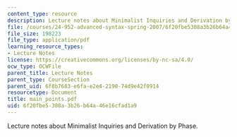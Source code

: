 ```yaml
---
content_type: resource
description: Lecture notes about Minimalist Inquiries and Derivation by Phase.
file: /courses/24-952-advanced-syntax-spring-2007/6f20fbe5308a3b26b64a46e16cfad1a9_main_points.pdf
file_size: 198223
file_type: application/pdf
learning_resource_types:
- Lecture Notes
license: https://creativecommons.org/licenses/by-nc-sa/4.0/
ocw_type: OCWFile
parent_title: Lecture Notes
parent_type: CourseSection
parent_uid: 6f8b7683-e6fa-e2e4-2190-74d9e42f0914
resourcetype: Document
title: main_points.pdf
uid: 6f20fbe5-308a-3b26-b64a-46e16cfad1a9
---
```

Lecture notes about Minimalist Inquiries and Derivation by Phase.